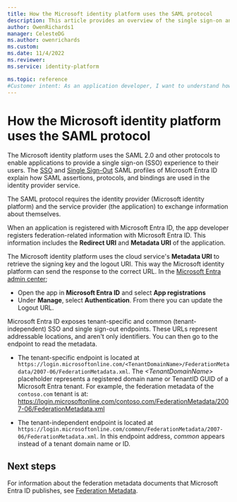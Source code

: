 ```yaml
---
title: How the Microsoft identity platform uses the SAML protocol
description: This article provides an overview of the single sign-on and Single Sign-Out SAML profiles in Microsoft Entra ID.
author: OwenRichards1
manager: CelesteDG
ms.author: owenrichards
ms.custom:
ms.date: 11/4/2022
ms.reviewer: 
ms.service: identity-platform

ms.topic: reference
#Customer intent: As an application developer, I want to understand how the Microsoft identity platform uses the SAML protocol, so that I can implement single sign-on (SSO) functionality in my application and provide a seamless user experience.
---
```


# How the Microsoft identity platform uses the SAML protocol

The Microsoft identity platform uses the SAML 2.0 and other protocols to enable applications to provide a single sign-on (SSO) experience to their users. The [SSO](single-sign-on-saml-protocol.md) and [Single Sign-Out](single-sign-out-saml-protocol.md) SAML profiles of Microsoft Entra ID explain how SAML assertions, protocols, and bindings are used in the identity provider service.

The SAML protocol requires the identity provider (Microsoft identity platform) and the service provider (the application) to exchange information about themselves.

When an application is registered with Microsoft Entra ID, the app developer registers federation-related information with Microsoft Entra ID. This information includes the **Redirect URI** and **Metadata URI** of the application.

The Microsoft identity platform uses the cloud service's **Metadata URI** to retrieve the signing key and the logout URI. This way the Microsoft identity platform can send the response to the correct URL. In the <a href="https://entra.microsoft.com/" target="_blank">Microsoft Entra admin center</a>; 

- Open the app in **Microsoft Entra ID** and select **App registrations**
- Under **Manage**, select **Authentication**. From there you can update the Logout URL. 

Microsoft Entra ID exposes tenant-specific and common (tenant-independent) SSO and single sign-out endpoints. These URLs represent addressable locations, and aren't only identifiers. You can then go to the endpoint to read the metadata.

- The tenant-specific endpoint is located at `https://login.microsoftonline.com/<TenantDomainName>/FederationMetadata/2007-06/FederationMetadata.xml`. The *\<TenantDomainName>* placeholder represents a registered domain name or TenantID GUID of a Microsoft Entra tenant. For example, the federation metadata of the `contoso.com` tenant is at: https://login.microsoftonline.com/contoso.com/FederationMetadata/2007-06/FederationMetadata.xml

- The tenant-independent endpoint is located at
  `https://login.microsoftonline.com/common/FederationMetadata/2007-06/FederationMetadata.xml`. In this endpoint address, *common* appears instead of a tenant domain name or ID.

## Next steps

For information about the federation metadata documents that Microsoft Entra ID publishes, see [Federation Metadata](federation-metadata.md).
